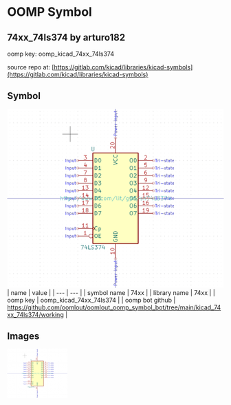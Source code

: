 # OOMP Symbol  
## 74xx_74ls374  by arturo182  
  
oomp key: oomp_kicad_74xx_74ls374  
  
source repo at: [https://gitlab.com/kicad/libraries/kicad-symbols](https://gitlab.com/kicad/libraries/kicad-symbols)  
## Symbol  
  
[![working.png](working_600.png)](working.png)  
| name | value | 
| --- | --- | 
| symbol name | 74xx | 
| library name | 74xx | 
| oomp key | oomp_kicad_74xx_74ls374 | 
| oomp bot github | https://github.com/oomlout/oomlout_oomp_symbol_bot/tree/main/kicad_74xx_74ls374/working | 
## Images  
  
[![working.png](working_140.png)](working.png)  
